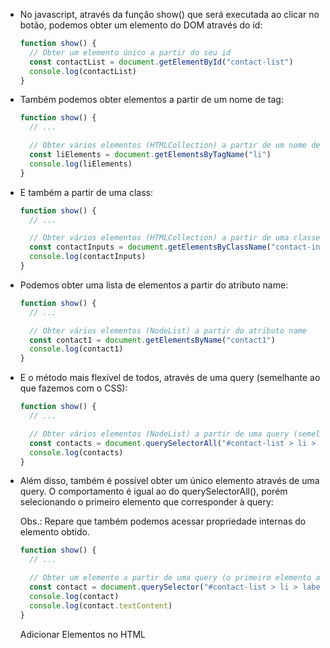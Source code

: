    
- No javascript, através da função show() que será executada ao clicar no botão, podemos obter um elemento do DOM através do id:
    
    ```jsx
    function show() {
      // Obter um elemento único a partir do seu id
      const contactList = document.getElementById("contact-list")
      console.log(contactList)
    }
    ```
    
- Também podemos obter elementos a partir de um nome de tag:
    
    ```jsx
    function show() {
      // ...
    
      // Obter vários elementos (HTMLCollection) a partir de um nome de tag
      const liElements = document.getElementsByTagName("li")
      console.log(liElements)
    }
    ```
    
- E também a partir de uma class:
    
    ```jsx
    function show() {
      // ...
    
      // Obter vários elementos (HTMLCollection) a partir de uma classe
      const contactInputs = document.getElementsByClassName("contact-input")
      console.log(contactInputs)
    }
    ```
    
- Podemos obter uma lista de elementos a partir do atributo name:
    
    ```jsx
    function show() {
      // ...
    
      // Obter vários elementos (NodeList) a partir do atributo name
      const contact1 = document.getElementsByName("contact1")
      console.log(contact1)
    }
    ```
    
- E o método mais flexível de todos, através de uma query (semelhante ao que fazemos com o CSS):
    
    ```jsx
    function show() {
      // ...
    
      // Obter vários elementos (NodeList) a partir de uma query (semelhante aos seletores do CSS)
      const contacts = document.querySelectorAll("#contact-list > li > label")
      console.log(contacts)
    }
    ```
    
- Além disso, também é possível obter um único elemento através de uma query. O comportamento é igual ao do querySelectorAll(), porém selecionando o primeiro elemento que corresponder à query:
    
    Obs.: Repare que também podemos acessar propriedade internas do elemento obtido.
    
    ```jsx
    function show() {
      // ...
    
      // Obter um elemento a partir de uma query (o primeiro elemento a corresponder)
      const contact = document.querySelector("#contact-list > li > label")
      console.log(contact)
      console.log(contact.textContent)
    }
    ```


    Adicionar Elementos no HTML